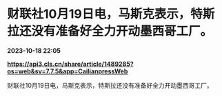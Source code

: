 # 财联社10月19日电，马斯克表示，特斯拉还没有准备好全力开动墨西哥工厂。

**2023-10-18 22:05**

**https://api3.cls.cn/share/article/1489285?os=web&sv=7.7.5&app=CailianpressWeb**

财联社10月19日电，马斯克表示，特斯拉还没有准备好全力开动墨西哥工厂。
